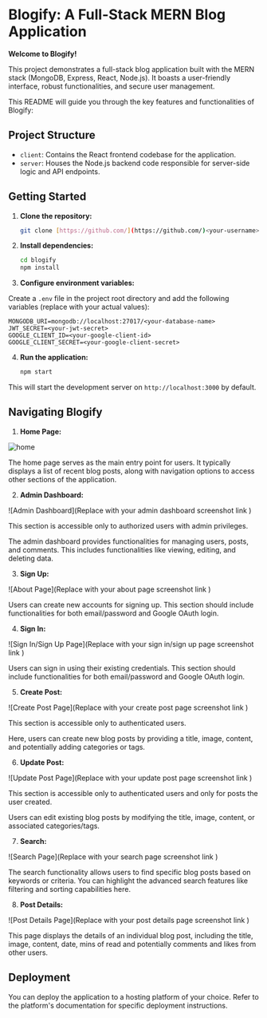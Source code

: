 # Blogify: A Full-Stack MERN Blog Application

**Welcome to Blogify!**

This project demonstrates a full-stack blog application built with the MERN stack (MongoDB, Express, React, Node.js). It boasts a user-friendly interface, robust functionalities, and secure user management. 

This README will guide you through the key features and functionalities of Blogify:

## Project Structure

* `client`: Contains the React frontend codebase for the application.
* `server`: Houses the Node.js backend code responsible for server-side logic and API endpoints.

## Getting Started

1. **Clone the repository:**

   ```bash
   git clone [https://github.com/](https://github.com/)<your-username>/blogify.git


2. **Install dependencies:**

   ```bash
   cd blogify
   npm install

3. **Configure environment variables:**

Create a `.env` file in the project root directory and add the following variables (replace with your actual values):

  
    MONGODB_URI=mongodb://localhost:27017/<your-database-name>
    JWT_SECRET=<your-jwt-secret>
    GOOGLE_CLIENT_ID=<your-google-client-id>
    GOOGLE_CLIENT_SECRET=<your-google-client-secret>

4. **Run the application:**

    ```bash
    npm start

This will start the development server on `http://localhost:3000` by default.

## Navigating Blogify

1. **Home Page:**

![home](https://github.com/RishabhJain2404/blogify-mern-app/assets/127675963/6b489d07-e437-46fd-b8e0-e1a3b4b12340)

The home page serves as the main entry point for users. It typically displays a list of recent blog posts, along with navigation options to access other sections of the application.

2. **Admin Dashboard:**

![Admin Dashboard](Replace with your admin dashboard screenshot link )

This section is accessible only to authorized users with admin privileges.

The admin dashboard provides functionalities for managing users, posts, and comments. This includes functionalities like viewing, editing, and deleting data.

3. **Sign Up:**

![About Page](Replace with your about page screenshot link )

Users can create new accounts for signing up. This section should include functionalities for both email/password and Google OAuth login.

4. **Sign In:**

![Sign In/Sign Up Page](Replace with your sign in/sign up page screenshot link )

Users can sign in using their existing credentials. This section should include functionalities for both email/password and Google OAuth login.

5. **Create Post:**

![Create Post Page](Replace with your create post page screenshot link )

This section is accessible only to authenticated users.

Here, users can create new blog posts by providing a title, image, content, and potentially adding categories or tags.

6. **Update Post:**

![Update Post Page](Replace with your update post page screenshot link )

This section is accessible only to authenticated users and only for posts the user created.

Users can edit existing blog posts by modifying the title, image, content, or associated categories/tags.

7. **Search:**

![Search Page](Replace with your search page screenshot link )

The search functionality allows users to find specific blog posts based on keywords or criteria. You can highlight the advanced search features like filtering and sorting capabilities here.

8. **Post Details:**

![Post Details Page](Replace with your post details page screenshot link )

This page displays the details of an individual blog post, including the title, image, content, date, mins of read and potentially comments and likes from other users.


## Deployment


You can deploy the application to a hosting platform of your choice. Refer to the platform's documentation for specific deployment instructions.
